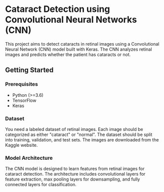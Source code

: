 # Cataract Detection using Convolutional Neural Networks (CNN)

This project aims to detect cataracts in retinal images using a Convolutional Neural Network (CNN) model built with Keras. The CNN analyzes retinal images and predicts whether the patient has cataracts or not.

## Getting Started

### Prerequisites

- Python (>=3.6)
- TensorFlow
- Keras

### Dataset

You need a labeled dataset of retinal images. Each image should be categorized as either "cataract" or "normal". The dataset should be split into training, validation, and test sets. The images are downloaded from the Kaggle website.

### Model Architecture
The CNN model is designed to learn features from retinal images for cataract detection. The architecture includes convolutional layers for feature extraction, max pooling layers for downsampling, and fully connected layers for classification.


